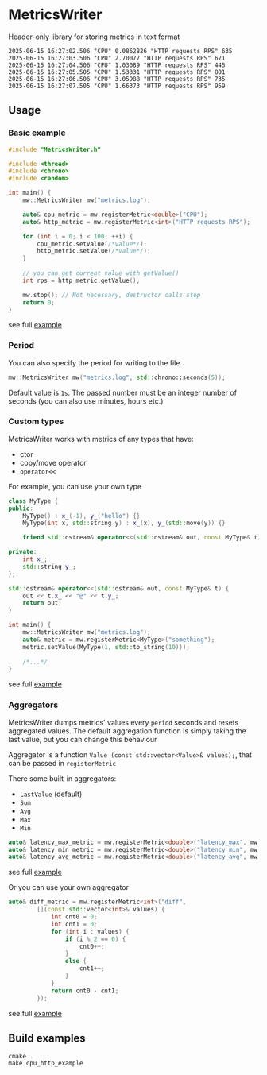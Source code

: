 # MetricsWriter

Header-only library for storing metrics in text format

```shell
2025-06-15 16:27:02.506 "CPU" 0.0862826 "HTTP requests RPS" 635
2025-06-15 16:27:03.506 "CPU" 2.70077 "HTTP requests RPS" 671
2025-06-15 16:27:04.506 "CPU" 1.03089 "HTTP requests RPS" 445
2025-06-15 16:27:05.505 "CPU" 1.53331 "HTTP requests RPS" 801
2025-06-15 16:27:06.506 "CPU" 3.05988 "HTTP requests RPS" 735
2025-06-15 16:27:07.505 "CPU" 1.66373 "HTTP requests RPS" 959
```

## Usage

### Basic example

```c++
#include "MetricsWriter.h"

#include <thread>
#include <chrono>
#include <random>

int main() {
    mw::MetricsWriter mw("metrics.log");

    auto& cpu_metric = mw.registerMetric<double>("CPU");
    auto& http_metric = mw.registerMetric<int>("HTTP requests RPS");

    for (int i = 0; i < 100; ++i) {
        cpu_metric.setValue(/*value*/);
        http_metric.setValue(/*value*/);
    }
    
    // you can get current value with getValue()
    int rps = http_metric.getValue();

    mw.stop(); // Not necessary, destructor calls stop
    return 0;
}
```
see full [example](examples/cpu_http_example.cpp)

### Period
You can also specify the period for writing to the file.

```c++
mw::MetricsWriter mw("metrics.log", std::chrono::seconds(5));
```

Default value is `1s`. The passed number must be an integer number of seconds (you can also use minutes, hours etc.)

### Custom types

MetricsWriter works with metrics of any types that have:
- ctor
- copy/move operator
- `operator<<`

For example, you can use your own type

```c++
class MyType {
public:
    MyType() : x_(-1), y_("hello") {}
    MyType(int x, std::string y) : x_(x), y_(std::move(y)) {}

    friend std::ostream& operator<<(std::ostream& out, const MyType& t);

private:
    int x_;
    std::string y_;
};

std::ostream& operator<<(std::ostream& out, const MyType& t) {
    out << t.x_ << "@" << t.y_;
    return out;
}

int main() {
    mw::MetricsWriter mw("metrics.log");
    auto& metric = mw.registerMetric<MyType>("something");
    metric.setValue(MyType(1, std::to_string(10)));
    
    /*...*/
}
```
see full [example](examples/custom_type_example.cpp)

### Aggregators

MetricsWriter dumps metrics' values every `period` seconds and resets aggregated values. The default aggregation function is simply taking the last value, but you can change this behaviour

Aggregator is a function `Value (const std::vector<Value>& values);`, that can be passed in `registerMetric`

There some built-in aggregators:
- `LastValue` (default)
- `Sum`
- `Avg`
- `Max`
- `Min`

```c++
auto& latency_max_metric = mw.registerMetric<double>("latency_max", mw::Aggregators::Max<double>);
auto& latency_min_metric = mw.registerMetric<double>("latency_min", mw::Aggregators::Min<double>);
auto& latency_avg_metric = mw.registerMetric<double>("latency_avg", mw::Aggregators::Avg<double>);
```
see full [example](examples/latency_example.cpp)

Or you can use your own aggregator

```c++
auto& diff_metric = mw.registerMetric<int>("diff",
        [](const std::vector<int>& values) {
            int cnt0 = 0;
            int cnt1 = 0;
            for (int i : values) {
                if (i % 2 == 0) {
                    cnt0++;
                }
                else {
                    cnt1++;
                }
            }
            return cnt0 - cnt1;
        });
```
see full [example](examples/custom_aggregator_example.cpp)

## Build examples

```shell
cmake .
make cpu_http_example
```



